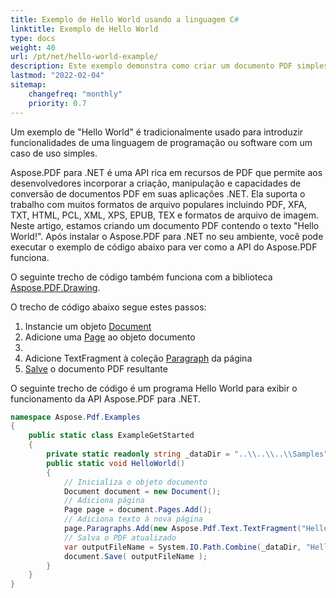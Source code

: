 ```yaml
---
title: Exemplo de Hello World usando a linguagem C#
linktitle: Exemplo de Hello World
type: docs
weight: 40
url: /pt/net/hello-world-example/
description: Este exemplo demonstra como criar um documento PDF simples com o texto Hello World usando Aspose.PDF
lastmod: "2022-02-04"
sitemap:
    changefreq: "monthly"
    priority: 0.7
---
```

<script type="application/ld+json">
{
    "@context": "https://schema.org",
    "@type": "TechArticle",
    "headline": "Exemplo de Hello World usando a linguagem C#",
    "alternativeHeadline": "Exemplo Aspose.PDF C#",
    "author": {
        "@type": "Person",
        "givenName": "Andriy",
        "familyName": "Andrukhovskiy",
        "url":"https://www.linkedin.com/in/andruhovski/"
    },
    "genre": "geração de documentos PDF",
    "keywords": "pdf, c#, geração de documentos",
    "wordcount": "302",
    "proficiencyLevel":"Iniciante",
    "publisher": {
        "@type": "Organization",
        "name": "Equipe de Documentação Aspose.PDF",
        "url": "https://products.aspose.com/pdf",
        "logo": "https://www.aspose.cloud/templates/aspose/img/products/pdf/aspose_pdf-for-net.svg",
        "alternateName": "Aspose",
        "sameAs": [
            "https://facebook.com/aspose.pdf/",
            "https://twitter.com/asposepdf",
            "https://www.youtube.com/channel/UCmV9sEg_QWYPi6BJJs7ELOg/featured",
            "https://www.linkedin.com/company/aspose",
            "https://stackoverflow.com/questions/tagged/aspose",
            "https://aspose.quora.com/",
            "https://aspose.github.io/"
        ],
        "contactPoint": [
            {
                "@type": "ContactPoint",
                "telephone": "+1 903 306 1676",
                "contactType": "vendas",
                "areaServed": "US",
                "availableLanguage": "en"
            },
            {
                "@type": "ContactPoint",
                "telephone": "+44 141 628 8900",
                "contactType": "vendas",
                "areaServed": "GB",
                "availableLanguage": "en"
            },
            {
                "@type": "ContactPoint",
                "telephone": "+61 2 8006 6987",
                "contactType": "vendas",
                "areaServed": "AU",
                "availableLanguage": "en"
            }
        ]
    },
    "url": "http://docs.aspose.com/pdf/net/hello-world-example/",
    "mainEntityOfPage": {
        "@type": "WebPage",
        "@id": "http://docs.aspose.com/pdf/net/hello-world-example/"
    },
    "dateModified": "2022-02-04",
    "description": "Este exemplo demonstra como criar um documento PDF simples com o texto Hello World usando Aspose.PDF",
    "articleBody": "Um exemplo de \"Hello World\" é tradicionalmente usado para introduzir recursos de uma linguagem de programação ou software com um caso de uso simples.\nAspose.PDF para .NET é uma API PDF rica em recursos que permite aos desenvolvedores incorporar capacidades de criação, manipulação e conversão de documentos PDF em suas aplicações .NET. Ele suporta o trabalho com muitos formatos de arquivo populares, incluindo PDF, XFA, TXT, HTML, PCL, XML, XPS, EPUB, TEX e formatos de arquivo de imagem. Neste artigo, estamos criando um documento PDF contendo o texto \"Hello World!\". Após instalar o Aspose.PDF para .NET no seu ambiente, você pode executar o exemplo de código abaixo para ver como a API Aspose.PDF funciona.\nO trecho de código abaixo segue estes passos:\n1. Instanciar um objeto Document\n2. Adicionar uma Página ao objeto do documento\n3. Criar um TextFragment\n4. Adicionar TextFragment à coleção de parágrafos da página\n5. Salvar o documento PDF resultante\nO trecho de código a seguir é um programa Hello World para exibir o funcionamento da API Aspose.PDF para .NET."
}
</script>
Um exemplo de "Hello World" é tradicionalmente usado para introduzir funcionalidades de uma linguagem de programação ou software com um caso de uso simples.

Aspose.PDF para .NET é uma API rica em recursos de PDF que permite aos desenvolvedores incorporar a criação, manipulação e capacidades de conversão de documentos PDF em suas aplicações .NET. Ela suporta o trabalho com muitos formatos de arquivo populares incluindo PDF, XFA, TXT, HTML, PCL, XML, XPS, EPUB, TEX e formatos de arquivo de imagem. Neste artigo, estamos criando um documento PDF contendo o texto "Hello World!". Após instalar o Aspose.PDF para .NET no seu ambiente, você pode executar o exemplo de código abaixo para ver como a API do Aspose.PDF funciona.

O seguinte trecho de código também funciona com a biblioteca [Aspose.PDF.Drawing](/pdf/pt/net/drawing/).

O trecho de código abaixo segue estes passos:

1. Instancie um objeto [Document](https://reference.aspose.com/pdf/net/aspose.pdf/document)
1. Adicione uma [Page](https://reference.aspose.com/pdf/net/aspose.pdf/page) ao objeto documento
1.
1. Adicione TextFragment à coleção [Paragraph](https://reference.aspose.com/pdf/net/aspose.pdf/page/properties/paragraphs) da página
1. [Salve](https://reference.aspose.com/pdf/net/aspose.pdf.document/save/methods/4) o documento PDF resultante

O seguinte trecho de código é um programa Hello World para exibir o funcionamento da API Aspose.PDF para .NET.

```csharp
namespace Aspose.Pdf.Examples
{
    public static class ExampleGetStarted
    {
        private static readonly string _dataDir = "..\\..\\..\\Samples";
        public static void HelloWorld()
        {
            // Inicializa o objeto documento
            Document document = new Document();
            // Adiciona página
            Page page = document.Pages.Add();
            // Adiciona texto à nova página
            page.Paragraphs.Add(new Aspose.Pdf.Text.TextFragment("Hello World!"));
            // Salva o PDF atualizado
            var outputFileName = System.IO.Path.Combine(_dataDir, "HelloWorld_out.pdf");
            document.Save( outputFileName );
        }
    }
}
```
